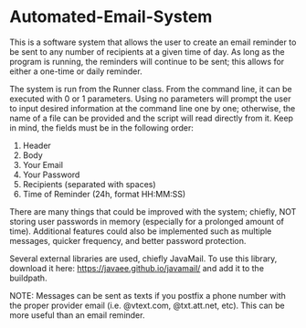 # Automated-Email-System

This is a software system that allows the user to create an email reminder to be sent to any number
of recipients at a given time of day. As long as the program is running, the reminders will continue
to be sent; this allows for either a one-time or daily reminder.

The system is run from the Runner class. From the command line, it can be executed with 0 or 1 
parameters. Using no parameters will prompt the user to input desired information at the command
line one by one; otherwise, the name of a file can be provided and the script will read directly
from it. Keep in mind, the fields must be in the following order:
1. Header
2. Body
3. Your Email
4. Your Password
5. Recipients (separated with spaces)
6. Time of Reminder (24h, format HH:MM:SS)

There are many things that could be improved with the system; chiefly, NOT storing user passwords in
memory (especially for a prolonged amount of time). Additional features could also be implemented
such as multiple messages, quicker frequency, and better password protection.

Several external libraries are used, chiefly JavaMail. To use this library, download it here:
https://javaee.github.io/javamail/ and add it to the buildpath.

NOTE: Messages can be sent as texts if you postfix a phone number with the proper provider email
(i.e. @vtext.com, @txt.att.net, etc). This can be more useful than an email reminder.
